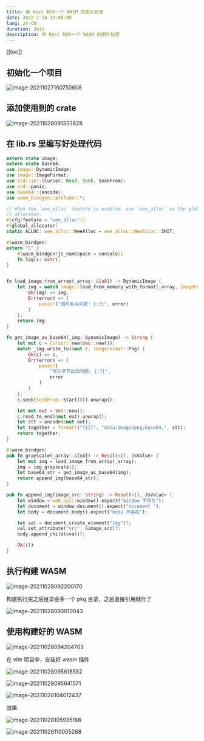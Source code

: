 ```yaml
---
title: 用 Rust 制作一个 WASM 的图片处理
date: 2022-1-26 10:00:00
lang: zh-CN
duration: 3min
description: 用 Rust 制作一个 WASM 的图片处理
---
```


[[toc]]

## 初始化一个项目

![image-20211027180750608](https://s2.loli.net/2022/03/28/QCsba4WYUjVOA6g.png)

## 添加使用到的 crate

![image-20211028091333828](https://s2.loli.net/2022/03/28/szvaV95rO3PuWw2.png)

## 在 lib.rs 里编写好处理代码

```rust
extern crate image;
extern crate base64;
use image::DynamicImage;
use image::ImageFormat;
use std::io::{Cursor, Read, Seek, SeekFrom};
use std::panic;
use base64::{encode};
use wasm_bindgen::prelude::*;

// When the `wee_alloc` feature is enabled, use `wee_alloc` as the global
// allocator.
#[cfg(feature = "wee_alloc")]
#[global_allocator]
static ALLOC: wee_alloc::WeeAlloc = wee_alloc::WeeAlloc::INIT;

#[wasm_bindgen]
extern "C" {
    #[wasm_bindgen(js_namespace = console)]
    fn log(s: &str);
}


fn load_image_from_array(_array: &[u8]) -> DynamicImage {
    let img = match image::load_from_memory_with_format(_array, ImageFormat::Png) {
        Ok(img) => img,
        Err(error) => {
            panic!("图片有点问题: {:?}", error)
        }
    };
    return img;
}

fn get_image_as_base64(_img: DynamicImage) -> String {
    let mut c = Cursor::new(Vec::new());
    match _img.write_to(&mut c, ImageFormat::Png) {
        Ok(c) => c,
        Err(error) => {
            panic!(
                "写入字节出现问题: {:?}",
                error
            )
        }
    };
    c.seek(SeekFrom::Start(0)).unwrap();

    let mut out = Vec::new();
    c.read_to_end(&mut out).unwrap();
    let stt = encode(&mut out);
    let together = format!("{}{}", "data:image/png;base64,", stt);
    return together;
}

#[wasm_bindgen]
pub fn grayscale(_array: &[u8]) -> Result<(), JsValue> {
    let mut img = load_image_from_array(_array);
    img = img.grayscale();
    let base64_str = get_image_as_base64(img);
    return append_img(base64_str);
}

pub fn append_img(image_src: String) -> Result<(), JsValue> {
    let window = web_sys::window().expect("window 不存在");
    let document = window.document().expect("document ");
    let body = document.body().expect("body 不存在");

    let val = document.create_element("img")?;
    val.set_attribute("src", &image_src)?;
    body.append_child(&val)?;

    Ok(())
}
```

## 执行构建 WASM

![image-20211028092200170](https://s2.loli.net/2022/03/28/zfy5TZrj48WhLFH.png)

构建执行完之后目录会多一个 pkg 目录，之后直接引用就行了

![image-20211028093010043](https://s2.loli.net/2022/03/28/epNxZuab5wkl6Eo.png)

## 使用构建好的 WASM

![image-20211028094204703](https://s2.loli.net/2022/03/28/EWpUmPdLtzJ9jcg.png)

在 vite 项目中，安装好 wasm 插件

![image-20211028095618582](https://s2.loli.net/2022/03/28/K3Rl5aTkw8xioIf.png)

![image-20211028095641571](https://s2.loli.net/2022/03/28/BuhVzExyJT23MDK.png)

![image-20211028104012437](https://s2.loli.net/2022/03/28/r85ABPDawyfjdnk.png)

效果

![image-20211028105935168](https://s2.loli.net/2022/03/28/XcMNSUhtOwy8pum.png)

![image-20211028110005268](https://s2.loli.net/2022/03/28/joYp3MRUXtc6JDN.png)


